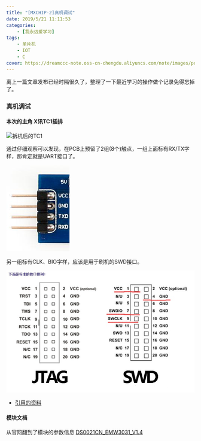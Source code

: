 ```yaml
---
title: "[MXCHIP-2]真机调试"
date: 2019/5/21 11:11:53
categories: 
    - [我永远爱学习]
tags: 
    - 单片机
    - IOT
    - C
cover: https://dreamccc-note.oss-cn-chengdu.aliyuncs.com/note/images/posts/[MXCHIP-2]真机调试/title.jpg
---
```


离上一篇文章发布已经时隔很久了，整理了一下最近学习的操作做个记录免得忘掉了。

<!--more-->

### 真机调试

#### 本次的主角 X讯TC1插排

![拆机后的TC1](/source/images/posts/[MXCHIP-2]真机调试/拆机后的TC1.jpg)
<!-- ![拆机后的TC1]() -->

通过仔细观察可以发现，在PCB上预留了2组(8个)触点，一组上面标有RX/TX字样，那肯定就是UART接口了。

![UART接口定义](/source/images/posts/[MXCHIP-2]真机调试/UART接口定义.jpg)
<!-- ![UART接口定义](./UART接口定义.jpg) -->

另一组标有CLK、BIO字样，应该是用于刷机的SWD接口。

![SWD接口定义](/source/images/posts/[MXCHIP-2]真机调试/SWD接口定义.jpg)
<!-- ![SWD接口定义](./SWD接口定义.jpg) -->

- [引用的资料](https://iot-security.wiki/hardware-security/debug/jtag.html)

#### 模块文档

从官网翻到了模块的参数信息
[DS0021CN_EMW3031_V1.4](/source/images/posts/[MXCHIP-2]真机调试/DS0021CN_EMW3031_V1.4.pdf)
